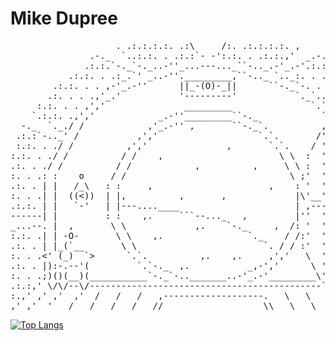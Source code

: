 # Mike Dupree
<pre>
                    . .:.:.:.:. .:\     /:. .:.:.:.:. ,
               .-._  `..:.:. . .:.:`- -':.:. . .:.:.,'  _.-.
              .:.:.`-._`-._..-''_...---..._``-.._.-'_.-'.:.:.
           .:.:. . .:_.`' _..-''._________,``-.._ `.._:. . .:.:.
        .:.:. . . ,-'_.-''      ||_-(O)-_||      ``-._`-. . . .:.:.
       .:. . . .,'_.'           '---------'           `._`.. . . .:.
     :.:. . . ,','               _________               `.`. . . .:.:
    `.:.:. .,','            _.-''_________``-._            `._.     _.'
  -._  `._./ /            ,'_.-'' ,       ``-._`.          ,' '`:..'  _.-
 .:.:`-.._' /           ,','                   `.`.       /'  '  \\.-':.:.
 :.:. . ./ /          ,','               ,       `.`.    / '  '  '\\. .:.:
:.:. . ./ /          / /    ,                      \ \  :  '  '  ' \\. .:.:
.:. . ./ /          / /            ,          ,     \ \ :  '  '  ' '::. .:.
:. . .: :    o     / /                               \ ;'  '  '  ' ':: . .:
.:. . | |   /_\   : :     ,                      ,    : '  '  '  ' ' :: .:.
:. . .| |  ((<))  | |,          ,       ,             |\'__',-._.' ' ||. .:
.:.:. | |   `-'   | |---....____                      | ,---\/--/  ' ||:.:.
------| |         : :    ,.     ```--..._   ,         |''  '  '  ' ' ||----
_...--. |  ,       \ \             ,.    `-._     ,  /: '  '  '  ' ' ;;..._
:.:. .| | -O-       \ \    ,.                `._    / /:'  '  '  ' ':: .:.:
.:. . | |_(`__       \ \                        `. / / :'  '  '  ' ';;. .:.
:. . .<' (_)  `>      `.`.          ,.    ,.     ,','   \  '  '  ' ;;. . .:
.:. . |):-.--'(         `.`-._  ,.           _,-','      \ '  '  '//| . .:.
:. . .;)()(__)(___________`-._`-.._______..-'_.-'_________\'  '  //_:. . .:
.:.:,' \/\/--\/--------------------------------------------`._',;'`. `.:.:.
:.,' ,' ,'  ,'  /   /   /   ,-------------------.   \   \   \  `. `.`. `..:
,' ,'  '   /   /   /   /   //                   \\   \   \   \   \  ` `.SSt
</pre>



<!--
**MikeDupree/MikeDupree** is a ✨ _special_ ✨ repository because its `README.md` (this file) appears on your GitHub profile.

Here are some ideas to get you started:

- 🔭 I’m currently working on ...
- 🌱 I’m currently learning ...
- 👯 I’m looking to collaborate on ...
- 🤔 I’m looking for help with ...
- 💬 Ask me about ...
- 📫 How to reach me: ...
- 😄 Pronouns: ...
- ⚡ Fun fact: ...
-->

[![Top Langs](https://github-readme-stats.vercel.app/api/top-langs/?username=MikeDupree&theme=midnight-purple&layout=compact&count_private=true)](https://github.com/MikeDupree)

